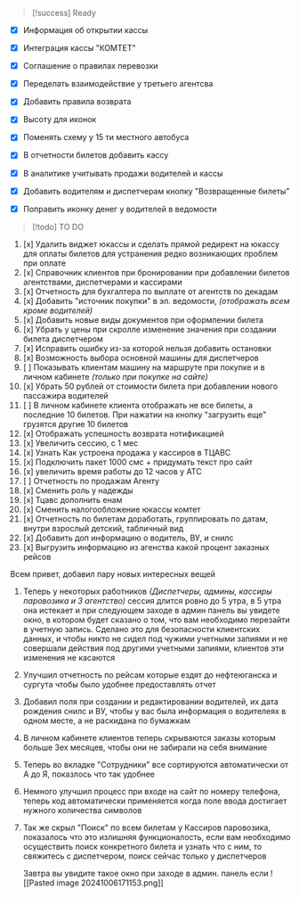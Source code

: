 > [!success] Ready

- [x] Информация об открытии кассы
- [x] Интеграция кассы "КОМТЕТ"
- [x] Соглашение о правилах перевозки
- [x] Переделать взаимодействие у третьего агентсва
- [x] Добавить правила возврата
- [x] Высоту для иконок
- [x] Поменять схему у 15 ти местного автобуса
- [x] В отчетности билетов добавить кассу
- [x] В аналитике учитывать продажи водителей и кассы
- [x] Добавить водителям и диспетчерам кнопку "Возвращенные билеты"
- [x] Поправить иконку денег у водителей в ведомости


> [!todo] TO DO

1. [x] Удалить виджет юкассы и сделать прямой редирект на юкассу для оплаты билетов для устранения редко возникающих проблем при оплате
2. [x] Справочник клиентов при бронировании при добавлении билетов агентствами, диспетчерами и кассирами
3. [x] Отчетность для бухгалтера по выплате от агентств по декадам
4. [x] Добавить "источник покупки" в эл. ведомости, *(отображать всем кроме водителей)*
5. [x] Добавить новые виды документов при оформлении билета
6. [x] Убрать у цены при скролле изменение значения при создании билета диспетчером
7. [x] Исправить ошибку из-за которой нельзя добавить остановки
9. [x] Возможность выбора основной машины для диспетчеров
10. [ ] Показывать клиентам машину на маршруте при покупке и в личном кабинете *(только при покупке на сайте)*
11. [x] Убрать 50 рублей от стоимости билета при добавлении нового пассажира водителей
12. [ ] В личном кабинете клиента отображать не все билеты, а последние 10 билетов. При нажатии на кнопку "загрузить еще" грузятся другие 10 билетов
13. [x] Отображать успешность возврата нотификацией
14. [x] Увеличить сессию, с 1 мес
15. [x] Узнать Как устроена продажа у кассиров в ТЦАВС
16. [x] Подключить пакет 1000 смс + придумать текст про сайт
17. [x] увеличить время работы до 12 часов у АТС
18. [ ] Отчетность по продажам Агенту
19. [x] Сменить роль у надежды
20. [x] Тцавс дополнить енам
22. [x] Сменить налогообложение юкассы комтет
23. [x] Отчетность по билетам доработать, группировать по датам, внутри взрослый детский, табличный вид
24. [x] Добавить доп информацию о водитель, ВУ, и снилс
25. [x] Выгрузить информацию из агенства какой процент заказных рейсов




Всем привет, добавил пару новых интересных вещей
1. Теперь  у некоторых работников _(Диспетчеры, админы, кассиры паровозика и 3 агентство)_ сессия длится ровно до 5 утра, в 5 утра она истекает и при следующем заходе в админ панель вы увидете окно, в котором будет сказано о том, что вам необходимо перезайти в учетную запись. Сделано это для безопасности клиентских данных, и чтобы никто не сидел под чужими учетными запиями и не совершали действия под другими учетными запиями, клиентов эти изменения не касаются
2. Улучшил отчетность по рейсам которые ездят до нефтеюганска и сургута чтобы было удобнее предоставлять отчет
3. Добавил поля при создании и редактировании водителей, их дата рождения снилс и ВУ, чтобы у вас была информация о водителеях в одном месте, а не раскидана по бумажкам
4. В личном кабинете клиентов теперь скрываются заказы которым больше 3ех месяцев, чтобы они не забирали на себя внимание
5. Теперь во вкладке "Сотрудники" все сортируются автоматически от А до Я, показлось что так удобнее
6. Немного улучшил процесс при входе на сайт по номеру телефона, теперь код автоматически применяется когда поле ввода достигает нужного количества символов
7. Так же скрыл "Поиск" по всем билетам у Кассиров паровозика, показалось что это излишняя функционалость, если вам необходимо осуществить поиск конкретного билета и узнать что с ним, то свяжитесь с диспетчером, поиск сейчас только у диспетчеров
   
   
   Завтра вы увидите такое окно при заходе в админ. панель если
   ![[Pasted image 20241006171153.png]]